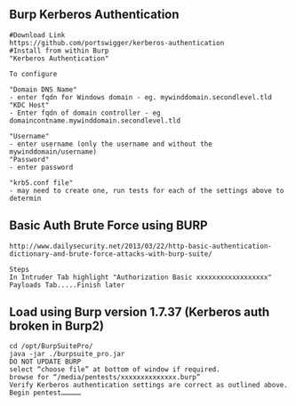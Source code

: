 Burp Kerberos Authentication
------------------------
```
#Download Link
https://github.com/portswigger/kerberos-authentication
#Install from within Burp
"Kerberos Authentication"

To configure

"Domain DNS Name" 
- enter fqdn for Windows domain - eg. mywinddomain.secondlevel.tld
"KDC Host"
- Enter fqdn of domain controller - eg domaincontname.mywinddomain.secondlevel.tld

"Username"
- enter username (only the username and without the mywinddomain/username)
"Password"
- enter password

"krb5.conf file"
- may need to create one, run tests for each of the settings above to determin

```

Basic Auth Brute Force using BURP
-----------------------------------
```
http://www.dailysecurity.net/2013/03/22/http-basic-authentication-dictionary-and-brute-force-attacks-with-burp-suite/

Steps
In Intruder Tab highlight "Authorization Basic xxxxxxxxxxxxxxxxxx"
Payloads Tab.....Finish later

```


Load using Burp version 1.7.37 (Kerberos auth broken in Burp2)
-----------------------------------
```
cd /opt/BurpSuitePro/
java -jar ./burpsuite_pro.jar
DO NOT UPDATE BURP
select “choose file” at bottom of window if required. 
browse for “/media/pentests/xxxxxxxxxxxxxx.burp”
Verify Kerberos authentication settings are correct as outlined above.
Begin pentest……………
```
